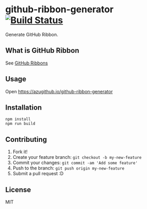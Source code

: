 # github-ribbon-generator [![Build Status](https://travis-ci.org/azu/github-ribbon-generator.svg?branch=master)](https://travis-ci.org/azu/github-ribbon-generator)

Generate GitHub Ribbon.

## What is GitHub Ribbon

See [GitHub Ribbons](https://github.com/blog/273-github-ribbons "GitHub Ribbons")

## Usage

Open https://azugithub.io/github-ribbon-generator

## Installation

    npm install
    npm run build

## Contributing

1. Fork it!
2. Create your feature branch: `git checkout -b my-new-feature`
3. Commit your changes: `git commit -am 'Add some feature'`
4. Push to the branch: `git push origin my-new-feature`
5. Submit a pull request :D

## License

MIT
